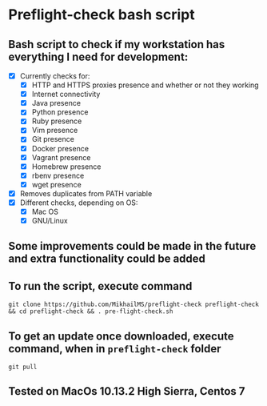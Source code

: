 # Preflight-check bash script

## Bash script to check if my workstation has everything I need for development:
- [x] Currently checks for:
  - [x] HTTP and HTTPS proxies presence and whether or not they working
  - [x] Internet connectivity
  - [x] Java presence
  - [x] Python presence
  - [x] Ruby presence
  - [x] Vim presence
  - [x] Git presence
  - [x] Docker presence
  - [x] Vagrant presence
  - [x] Homebrew presence
  - [x] rbenv presence
  - [x] wget presence
- [x] Removes duplicates from PATH variable
- [x] Different checks, depending on OS:
  - [x] Mac OS
  - [x] GNU/Linux

## Some improvements could be made in the future and extra functionality could be added

## To run the script, execute command
  `git clone https://github.com/MikhailMS/preflight-check preflight-check && cd preflight-check && . pre-flight-check.sh`
## To get an update once downloaded, execute command, when in `preflight-check` folder
  `git pull`
  
## Tested on MacOs 10.13.2 High Sierra, Centos 7
